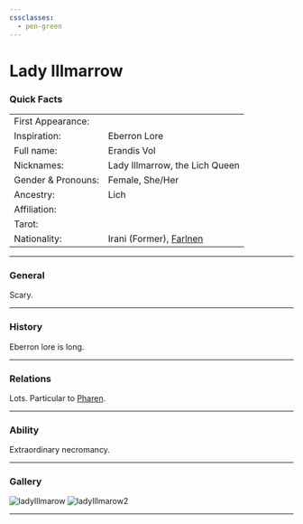 ```yaml
---
cssclasses:
  - pen-green
---
```

<link rel="stylesheet" href="https://cdn.jsdelivr.net/npm/rpg-awesome@latest/css/rpg-awesome.min.css">
<link rel="stylesheet" href="https://cdn.jsdelivr.net/npm/remixicon@4.5.0/fonts/remixicon.min.css"> 

# Lady Illmarrow
### Quick Facts

|                    |                                                                |
| ------------------ | -------------------------------------------------------------- |
| First Appearance:  |                                                                |
| Inspiration:          | Eberron Lore                                                   |
| Full name:         | Erandis Vol                                                    |
| Nicknames:         | Lady Illmarrow, the Lich Queen                                 |
| Gender & Pronouns: | Female, She/Her                                                |
| Ancestry:          | Lich                                                           |
| Affiliation:       |                                                                |
| Tarot:             |                                                                |
| Nationality:       | Irani (Former), [Farlnen](../../-Locations--Planes/Farlnen.md) |
***
### General <i class="ri-checkbox-blank-line"></i>
Scary.

***
### History <i class="ri-history-line"></i>
Eberron lore is long.

***
### Relations <i class="ri-user-line"></i>
Lots.
Particular to [Pharen](../-Player/Pharen.md).

***
### Ability <i class="ri-star-line"></i>
Extraordinary necromancy.

***
### Gallery <i class="ri-image-line"></i>

![ladyIllmarow](../../../../../../99%20-%20META/attachments/ladyIllmarow.png)
![ladyIllmarow2](../../../../../../99%20-%20META/attachments/ladyIllmarow2.png)
***
